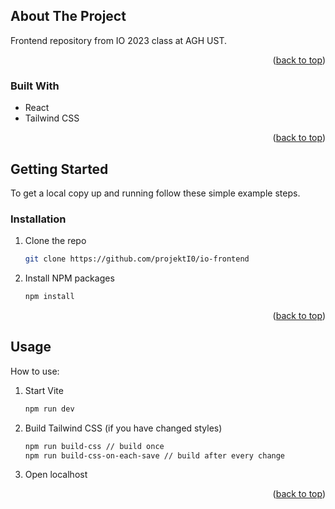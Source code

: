<!-- Improved compatibility of back to top link: See: https://github.com/othneildrew/Best-README-Template/pull/73 -->

<a name="readme-top"></a>

<!--
*** Thanks for checking out the Best-README-Template. If you have a suggestion
*** that would make this better, please fork the repo and create a pull request
*** or simply open an issue with the tag "enhancement".
*** Don't forget to give the project a star!
*** Thanks again! Now go create something AMAZING! :D
-->

<!-- PROJECT SHIELDS -->
<!--
*** I'm using markdown "reference style" links for readability.
*** Reference links are enclosed in brackets [ ] instead of parentheses ( ).
*** See the bottom of this document for the declaration of the reference variables
*** for contributors-url, forks-url, etc. This is an optional, concise syntax you may use.
*** https://www.markdownguide.org/basic-syntax/#reference-style-links
-->

<!-- ABOUT THE PROJECT -->

## About The Project

Frontend repository from IO 2023 class at AGH UST.

<p align="right">(<a href="#readme-top">back to top</a>)</p>

### Built With

-   React
-   Tailwind CSS

<p align="right">(<a href="#readme-top">back to top</a>)</p>

<!-- GETTING STARTED -->

## Getting Started

To get a local copy up and running follow these simple example steps.

### Installation

1. Clone the repo
    ```sh
    git clone https://github.com/projektI0/io-frontend
    ```
2. Install NPM packages
    ```sh
    npm install
    ```

<p align="right">(<a href="#readme-top">back to top</a>)</p>

<!-- USAGE EXAMPLES -->

## Usage

How to use:

1. Start Vite
    ```sh
    npm run dev
    ```
2. Build Tailwind CSS (if you have changed styles)
    ```sh
    npm run build-css // build once
    npm run build-css-on-each-save // build after every change
    ```
3. Open localhost

<p align="right">(<a href="#readme-top">back to top</a>)</p>
